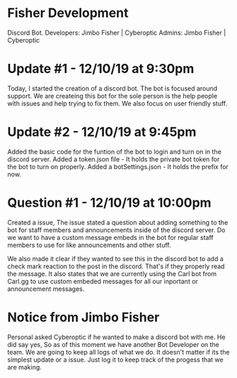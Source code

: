 # Fisher Development

Discord Bot.
Developers: Jimbo Fisher | Cyberoptic 
Admins: Jimbo Fisher | Cyberoptic


# Update #1 - 12/10/19 at 9:30pm

Today, I started the creation of a discord bot. The bot is focused around support. We are createing this bot for the sole person is the help people with issues and help trying to fix them. We also focus on user friendly stuff. 

# Update #2 - 12/10/19 at 9:45pm

Added the basic code for the funtion of the bot to login and turn on in the discord server.
Added a token.json file - It holds the private bot token for the bot to turn on properly.
Added a botSettings.json - It holds the prefix for now.

# Question #1 - 12/10/19 at 10:00pm

Created a issue, The issue stated a question about adding something to the bot for staff members and announcements inside of the discord server. Do we want to have a custom message embeds in the bot for regular staff members to use for like announcements and other stuff.

We also made it clear if they wanted to see this in the discord bot to add a check mark reaction to the post in the discord. That's if they properly read the message. It also states that we are currently using the Carl bot from Carl.gg to use custom embeded messages for all our inportant or announcement messages.

# Notice from Jimbo Fisher

Personal asked Cyberoptic if he wanted to make a discord bot with me. He did say yes, So as of this moment we have another Bot Developer on the team. We are going to keep all logs of what we do. It doesn't matter if its the simplest update or a issue. Just log it to keep track of the progess that we are making. 
